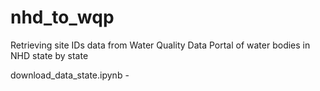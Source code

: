 # nhd_to_wqp
Retrieving site IDs data from Water Quality Data Portal of water bodies in NHD state by state 

download_data_state.ipynb - 

